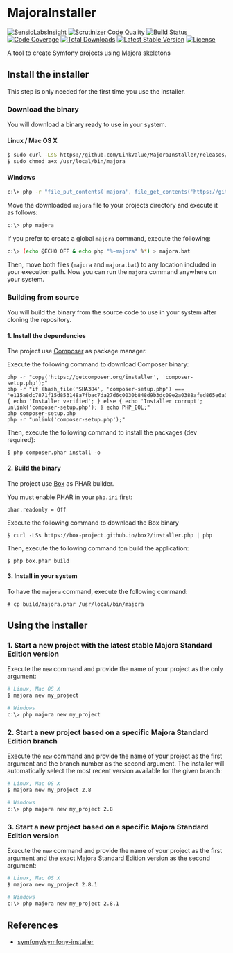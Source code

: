 # MajoraInstaller

[![SensioLabsInsight](https://insight.sensiolabs.com/projects/bb31d357-0d5b-4704-a4e0-928b95987583/mini.png)](https://insight.sensiolabs.com/projects/bb31d357-0d5b-4704-a4e0-928b95987583) [![Scrutinizer Code Quality](https://scrutinizer-ci.com/g/LinkValue/MajoraInstaller/badges/quality-score.png?b=master)](https://scrutinizer-ci.com/g/LinkValue/MajoraInstaller/?branch=master) [![Build Status](https://travis-ci.org/LinkValue/MajoraInstaller.svg?branch=master)](https://travis-ci.org/LinkValue/MajoraInstaller) [![Code Coverage](https://scrutinizer-ci.com/g/LinkValue/MajoraInstaller/badges/coverage.png?b=master)](https://scrutinizer-ci.com/g/LinkValue/MajoraInstaller/?branch=master) [![Total Downloads](https://poser.pugx.org/majora/installer/downloads)](https://packagist.org/packages/majora/installer) [![Latest Stable Version](https://poser.pugx.org/majora/installer/v/stable)](https://packagist.org/packages/majora/installer) [![License](https://poser.pugx.org/majora/installer/license)](https://packagist.org/packages/majora/installer)

A tool to create Symfony projects using Majora skeletons

## Install the installer

This step is only needed for the first time you use the installer.

### Download the binary

You will download a binary ready to use in your system.

#### Linux / Mac OS X

```bash
$ sudo curl -LsS https://github.com/LinkValue/MajoraInstaller/releases/download/2.1.0/majora.phar -o /usr/local/bin/majora
$ sudo chmod a+x /usr/local/bin/majora
```

#### Windows

```bash
c:\> php -r "file_put_contents('majora', file_get_contents('https://github.com/LinkValue/MajoraInstaller/releases/download/2.1.0/majora.phar'));"
```

Move the downloaded `majora` file to your projects directory and execute
it as follows:

```bash
c:\> php majora
```

If you prefer to create a global `majora` command, execute the following:

```bash
c:\> (echo @ECHO OFF & echo php "%~majora" %*) > majora.bat
```

Then, move both files (`majora` and `majora.bat`) to any location included
in your execution path. Now you can run the `majora` command anywhere on your
system.

### Building from source

You will build the binary from the source code to use in your system after cloning the repository.

#### 1. Install the dependencies

The project use [Composer](https://getcomposer.org) as package manager.

Execute the following command to download Composer binary: 

```
php -r "copy('https://getcomposer.org/installer', 'composer-setup.php');"
php -r "if (hash_file('SHA384', 'composer-setup.php') === 'e115a8dc7871f15d853148a7fbac7da27d6c0030b848d9b3dc09e2a0388afed865e6a3d6b3c0fad45c48e2b5fc1196ae') { echo 'Installer verified'; } else { echo 'Installer corrupt'; unlink('composer-setup.php'); } echo PHP_EOL;"
php composer-setup.php
php -r "unlink('composer-setup.php');"
```

Then, execute the following command to install the packages (dev required):

```
$ php composer.phar install -o
```

#### 2. Build the binary

The project use [Box](https://github.com/box-project/box2) as PHAR builder.

You must enable PHAR in your `php.ini` first:

```
phar.readonly = Off
```

Execute the following command to download the Box binary

```
$ curl -LSs https://box-project.github.io/box2/installer.php | php
```

Then, execute the following command ton build the application:

```
$ php box.phar build
```

#### 3. Install in your system

To have the `majora` command, execute the following command:

```
# cp build/majora.phar /usr/local/bin/majora
```

## Using the installer

### 1. Start a new project with the latest stable Majora Standard Edition version

Execute the `new` command and provide the name of your project as the only
argument:

```bash
# Linux, Mac OS X
$ majora new my_project

# Windows
c:\> php majora new my_project
```

### 2. Start a new project based on a specific Majora Standard Edition branch

Execute the `new` command and provide the name of your project as the first
argument and the branch number as the second argument. The installer will
automatically select the most recent version available for the given branch:

```bash
# Linux, Mac OS X
$ majora new my_project 2.8

# Windows
c:\> php majora new my_project 2.8
```

### 3. Start a new project based on a specific Majora Standard Edition version

Execute the `new` command and provide the name of your project as the first
argument and the exact Majora Standard Edition version as the second argument:

```bash
# Linux, Mac OS X
$ majora new my_project 2.8.1

# Windows
c:\> php majora new my_project 2.8.1
```

## References

- [symfony/symfony-installer](https://github.com/symfony/symfony-installer)
